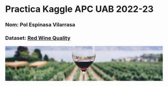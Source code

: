 # Practica Kaggle APC UAB 2022-23

### Nom: Pol Espinasa Vilarrasa  
### Dataset: [Red Wine Quality](https://www.kaggle.com/datasets/uciml/red-wine-quality-cortez-et-al-2009)
![Wine](wine.jpg)
